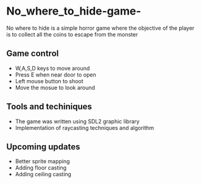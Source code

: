 # No_where_to_hide-game-
No where to hide is a simple horror game where the objective of the player is to collect all the coins to escape from the monster

## Game control
* W,A,S,D keys to move around
* Press E when near door to open
* Left mouse button to shoot
* Move the mosue to look around

## Tools and techiniques
* The game was written using SDL2 graphic library
* Implementation of raycasting techniques and algorithm

## Upcoming updates
* Better sprite mapping
* Adding floor casting
* Adding ceiling casting


